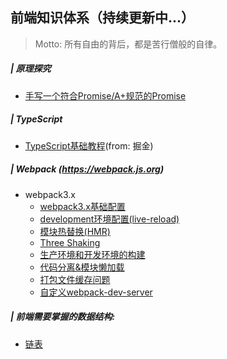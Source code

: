 ## 前端知识体系（持续更新中...）
> Motto: 所有自由的背后，都是苦行僧般的自律。

##### | 原理探究
  - [手写一个符合Promise/A+规范的Promise](https://github.com/Jehan-Gao/Blog/issues/8)


##### | TypeScript
- [TypeScript基础教程](https://juejin.im/post/5edd8ad8f265da76fc45362c)(from: 掘金)

##### | Webpack (https://webpack.js.org)
- webpack3.x
  - [webpack3.x基础配置](https://github.com/Jehan-Gao/Blog/issues/7)
  - [development环境配置(live-reload)](https://github.com/Jehan-Gao/Blog/issues/9)
  - [模块热替换(HMR)](https://github.com/Jehan-Gao/Blog/issues/10)
  - [Three Shaking](https://github.com/Jehan-Gao/Blog/issues/11)
  - [生产环境和开发环境的构建](https://github.com/Jehan-Gao/Blog/issues/12)
  - [代码分离&模块懒加载](https://github.com/Jehan-Gao/Blog/issues/13)
  - [打包文件缓存问题](https://github.com/Jehan-Gao/Blog/issues/14)
  - [自定义webpack-dev-server](https://github.com/Jehan-Gao/Blog/issues/15)


##### | 前端需要掌握的数据结构:
  - [链表](https://github.com/Jehan-Gao/Blog/issues/16)
  